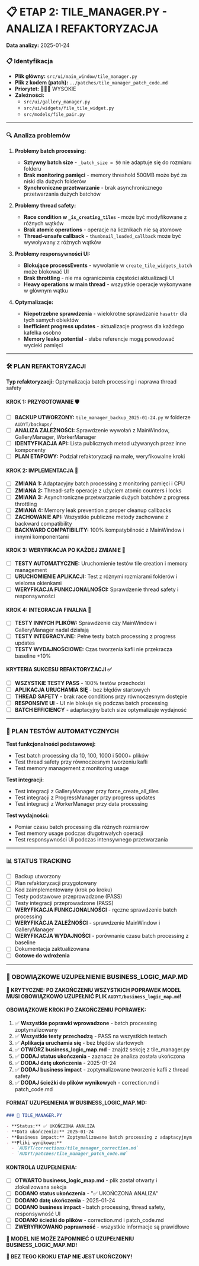 # 📋 ETAP 2: TILE_MANAGER.PY - ANALIZA I REFAKTORYZACJA

**Data analizy:** 2025-01-24

### 📋 Identyfikacja

- **Plik główny:** `src/ui/main_window/tile_manager.py`
- **Plik z kodem (patch):** `../patches/tile_manager_patch_code.md`
- **Priorytet:** 🔴🔴🔴 WYSOKIE
- **Zależności:**
  - `src/ui/gallery_manager.py`
  - `src/ui/widgets/file_tile_widget.py`
  - `src/models/file_pair.py`

---

### 🔍 Analiza problemów

1. **Problemy batch processing:**
   - **Sztywny batch size** - `_batch_size = 50` nie adaptuje się do rozmiaru folderu
   - **Brak monitoring pamięci** - memory threshold 500MB może być za niski dla dużych folderów
   - **Synchroniczne przetwarzanie** - brak asynchronicznego przetwarzania dużych batchów

2. **Problemy thread safety:**
   - **Race condition w `_is_creating_tiles`** - może być modyfikowane z różnych wątków
   - **Brak atomic operations** - operacje na licznikach nie są atomowe
   - **Thread-unsafe callback** - `thumbnail_loaded_callback` może być wywoływany z różnych wątków

3. **Problemy responsywności UI:**
   - **Blokujące processEvents** - wywołanie w `create_tile_widgets_batch` może blokować UI
   - **Brak throttling** - nie ma ograniczenia częstości aktualizacji UI
   - **Heavy operations w main thread** - wszystkie operacje wykonywane w głównym wątku

4. **Optymalizacje:**
   - **Niepotrzebne sprawdzenia** - wielokrotne sprawdzanie `hasattr` dla tych samych obiektów
   - **Inefficient progress updates** - aktualizacje progress dla każdego kafelka osobno
   - **Memory leaks potential** - słabe referencje mogą powodować wycieki pamięci

---

### 🛠️ PLAN REFAKTORYZACJI

**Typ refaktoryzacji:** Optymalizacja batch processing i naprawa thread safety

#### KROK 1: PRZYGOTOWANIE 🛡️

- [ ] **BACKUP UTWORZONY:** `tile_manager_backup_2025-01-24.py` w folderze `AUDYT/backups/`
- [ ] **ANALIZA ZALEŻNOŚCI:** Sprawdzenie wywołań z MainWindow, GalleryManager, WorkerManager
- [ ] **IDENTYFIKACJA API:** Lista publicznych metod używanych przez inne komponenty
- [ ] **PLAN ETAPOWY:** Podział refaktoryzacji na małe, weryfikowalne kroki

#### KROK 2: IMPLEMENTACJA 🔧

- [ ] **ZMIANA 1:** Adaptacyjny batch processing z monitoring pamięci i CPU
- [ ] **ZMIANA 2:** Thread-safe operacje z użyciem atomic counters i locks
- [ ] **ZMIANA 3:** Asynchroniczne przetwarzanie dużych batchów z progress throttling
- [ ] **ZMIANA 4:** Memory leak prevention z proper cleanup callbacks
- [ ] **ZACHOWANIE API:** Wszystkie publiczne metody zachowane z backward compatibility
- [ ] **BACKWARD COMPATIBILITY:** 100% kompatybilność z MainWindow i innymi komponentami

#### KROK 3: WERYFIKACJA PO KAŻDEJ ZMIANIE 🧪

- [ ] **TESTY AUTOMATYCZNE:** Uruchomienie testów tile creation i memory management
- [ ] **URUCHOMIENIE APLIKACJI:** Test z różnymi rozmiarami folderów i wieloma okienkami
- [ ] **WERYFIKACJA FUNKCJONALNOŚCI:** Sprawdzenie thread safety i responsywności

#### KROK 4: INTEGRACJA FINALNA 🔗

- [ ] **TESTY INNYCH PLIKÓW:** Sprawdzenie czy MainWindow i GalleryManager nadal działają
- [ ] **TESTY INTEGRACYJNE:** Pełne testy batch processing z progress updates
- [ ] **TESTY WYDAJNOŚCIOWE:** Czas tworzenia kafli nie przekracza baseline +10%

#### KRYTERIA SUKCESU REFAKTORYZACJI ✅

- [ ] **WSZYSTKIE TESTY PASS** - 100% testów przechodzi
- [ ] **APLIKACJA URUCHAMIA SIĘ** - bez błędów startowych
- [ ] **THREAD SAFETY** - brak race conditions przy równoczesnym dostępie
- [ ] **RESPONSIVE UI** - UI nie blokuje się podczas batch processing
- [ ] **BATCH EFFICIENCY** - adaptacyjny batch size optymalizuje wydajność

---

### 🧪 PLAN TESTÓW AUTOMATYCZNYCH

**Test funkcjonalności podstawowej:**
- Test batch processing dla 10, 100, 1000 i 5000+ plików
- Test thread safety przy równoczesnym tworzeniu kafli
- Test memory management z monitoring usage

**Test integracji:**
- Test integracji z GalleryManager przy force_create_all_tiles
- Test integracji z ProgressManager przy progress updates
- Test integracji z WorkerManager przy data processing

**Test wydajności:**
- Pomiar czasu batch processing dla różnych rozmiarów
- Test memory usage podczas długotrwałych operacji
- Test responsywności UI podczas intensywnego przetwarzania

---

### 📊 STATUS TRACKING

- [ ] Backup utworzony
- [ ] Plan refaktoryzacji przygotowany
- [ ] Kod zaimplementowany (krok po kroku)
- [ ] Testy podstawowe przeprowadzone (PASS)
- [ ] Testy integracji przeprowadzone (PASS)
- [ ] **WERYFIKACJA FUNKCJONALNOŚCI** - ręczne sprawdzenie batch processing
- [ ] **WERYFIKACJA ZALEŻNOŚCI** - sprawdzenie MainWindow i GalleryManager
- [ ] **WERYFIKACJA WYDAJNOŚCI** - porównanie czasu batch processing z baseline
- [ ] Dokumentacja zaktualizowana
- [ ] **Gotowe do wdrożenia**

---

### 🚨 OBOWIĄZKOWE UZUPEŁNIENIE BUSINESS_LOGIC_MAP.MD

**🚨 KRYTYCZNE: PO ZAKOŃCZENIU WSZYSTKICH POPRAWEK MODEL MUSI OBOWIĄZKOWO UZUPEŁNIĆ PLIK `AUDYT/business_logic_map.md`!**

#### OBOWIĄZKOWE KROKI PO ZAKOŃCZENIU POPRAWEK:

1. ✅ **Wszystkie poprawki wprowadzone** - batch processing zoptymalizowany
2. ✅ **Wszystkie testy przechodzą** - PASS na wszystkich testach
3. ✅ **Aplikacja uruchamia się** - bez błędów startowych
4. ✅ **OTWÓRZ business_logic_map.md** - znajdź sekcję z tile_manager.py
5. ✅ **DODAJ status ukończenia** - zaznacz że analiza została ukończona
6. ✅ **DODAJ datę ukończenia** - 2025-01-24
7. ✅ **DODAJ business impact** - zoptymalizowane tworzenie kafli z thread safety
8. ✅ **DODAJ ścieżki do plików wynikowych** - correction.md i patch_code.md

#### FORMAT UZUPEŁNIENIA W BUSINESS_LOGIC_MAP.MD:

```markdown
### 📄 TILE_MANAGER.PY

- **Status:** ✅ UKOŃCZONA ANALIZA
- **Data ukończenia:** 2025-01-24
- **Business impact:** Zoptymalizowane batch processing z adaptacyjnym rozmiarem, thread safety, monitoring pamięci, responsywność UI podczas tworzenia kafli
- **Pliki wynikowe:**
  - `AUDYT/corrections/tile_manager_correction.md`
  - `AUDYT/patches/tile_manager_patch_code.md`
```

#### KONTROLA UZUPEŁNIENIA:

- [ ] **OTWARTO business_logic_map.md** - plik został otwarty i zlokalizowana sekcja
- [ ] **DODANO status ukończenia** - "✅ UKOŃCZONA ANALIZA"
- [ ] **DODANO datę ukończenia** - 2025-01-24
- [ ] **DODANO business impact** - batch processing, thread safety, responsywność UI
- [ ] **DODANO ścieżki do plików** - correction.md i patch_code.md
- [ ] **ZWERYFIKOWANO poprawność** - wszystkie informacje są prawidłowe

**🚨 MODEL NIE MOŻE ZAPOMNIEĆ O UZUPEŁNIENIU BUSINESS_LOGIC_MAP.MD!**

**🚨 BEZ TEGO KROKU ETAP NIE JEST UKOŃCZONY!**